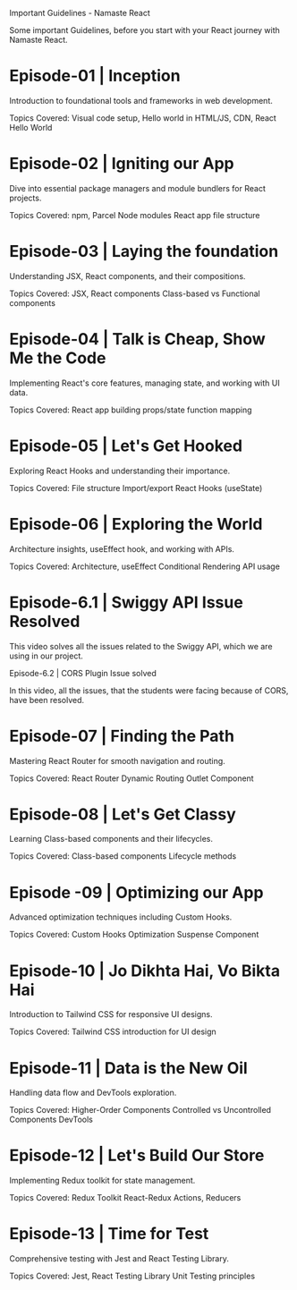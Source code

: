 Important Guidelines - Namaste React

Some important Guidelines, before you start with your React journey with Namaste React.

# Episode-01 | Inception

Introduction to foundational tools and frameworks in web development.

Topics Covered:
Visual code setup,
Hello world in HTML/JS,
CDN, React Hello World

# Episode-02 | Igniting our App

Dive into essential package managers and module bundlers for React projects.

Topics Covered:
npm, Parcel
Node modules
React app file structure


# Episode-03 | Laying the foundation

Understanding JSX, React components, and their compositions.

Topics Covered:
JSX, React components
Class-based vs Functional components


# Episode-04 | Talk is Cheap, Show Me the Code

Implementing React's core features, managing state, and working with UI data.

Topics Covered:
React app building
props/state
function mapping

# Episode-05 | Let's Get Hooked

Exploring React Hooks and understanding their importance.

Topics Covered:
File structure
Import/export
React Hooks (useState)

# Episode-06 | Exploring the World

Architecture insights, useEffect hook, and working with APIs.

Topics Covered:
Architecture, useEffect
Conditional Rendering
API usage

# Episode-6.1 | Swiggy API Issue Resolved

This video solves all the issues related to the Swiggy API, which we are using in our project.

Episode-6.2 | CORS Plugin Issue solved

In this video, all the issues, that the students were facing because of CORS, have been resolved.


# Episode-07 | Finding the Path

Mastering React Router for smooth navigation and routing.

Topics Covered:
React Router
Dynamic Routing
Outlet Component


# Episode-08 | Let's Get Classy

Learning Class-based components and their lifecycles.

Topics Covered:
Class-based components
Lifecycle methods


# Episode -09 | Optimizing our App

Advanced optimization techniques including Custom Hooks.

Topics Covered:
Custom Hooks
Optimization
Suspense Component


# Episode-10 | Jo Dikhta Hai, Vo Bikta Hai

Introduction to Tailwind CSS for responsive UI designs.

Topics Covered:
Tailwind CSS introduction for UI design


# Episode-11 | Data is the New Oil

Handling data flow and DevTools exploration.

Topics Covered:
Higher-Order Components
Controlled vs Uncontrolled Components
DevTools

# Episode-12 | Let's Build Our Store

Implementing Redux toolkit for state management.

Topics Covered:
Redux Toolkit
React-Redux
Actions, Reducers

# Episode-13 | Time for Test

Comprehensive testing with Jest and React Testing Library.

Topics Covered:
Jest, React Testing Library
Unit Testing principles